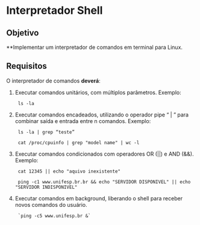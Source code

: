# Interpretador Shell

## Objetivo
**Implementar um interpretador de comandos em terminal para Linux.

## Requisitos 

O interpretador de comandos **deverá**:
1. Executar comandos unitários, com múltiplos parâmetros. Exemplo:

        ls -la

2. Executar comandos encadeados, utilizando o operador pipe “ | ” para combinar saída e entrada
entre n comandos. Exemplo:

        ls -la | grep “teste” 
        
        cat /proc/cpuinfo | grep "model name" | wc -l

3. Executar comandos condicionados com operadores OR (||) e AND (&&). Exemplo:
 
        cat 12345 || echo "aquivo inexistente"

        ping -c1 www.unifesp.br.br && echo "SERVIDOR DISPONIVEL" || echo "SERVIDOR INDISPONIVEL"
4. Executar comandos em background, liberando o shell para receber novos comandos do usuário.

        `ping -c5 www.unifesp.br &`
